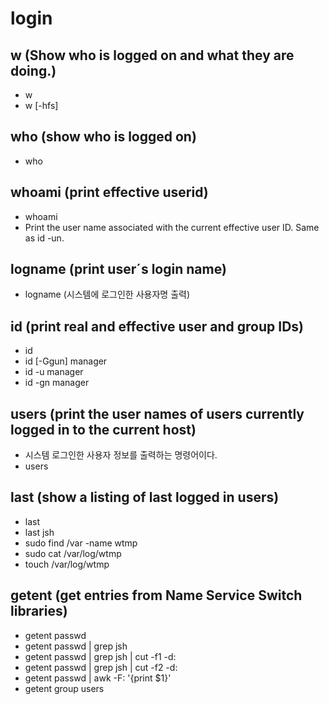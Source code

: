 # login

## w (Show who is logged on and what they are doing.)

- w
- w [-hfs]

## who (show who is logged on)

- who

## whoami (print effective userid)

- whoami
- Print the user name associated with the current effective user ID.  Same as id -un.

## logname (print user´s login name)

- logname (시스템에 로그인한 사용자명 출력)

## id (print real and effective user and group IDs)

- id
- id [-Ggun] manager
- id -u manager
- id -gn manager

## users (print the user names of users currently logged in to the current host)

- 시스템 로그인한 사용자 정보를 출력하는 명령어이다.
- users

## last (show a listing of last logged in users)

- last
- last jsh
- sudo find /var -name wtmp
- sudo cat /var/log/wtmp
- touch /var/log/wtmp

## getent (get entries from Name Service Switch libraries)

- getent passwd
- getent passwd | grep jsh
- getent passwd | grep jsh | cut -f1 -d:
- getent passwd | grep jsh | cut -f2 -d:
- getent passwd | awk -F: '{print $1}'
- getent group users
